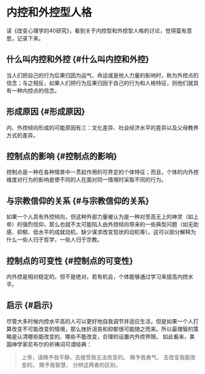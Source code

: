 # 内控和外控型人格


读《改变心理学的40研究》，看到关于内控型和外控型人格的讨论，觉得蛮有意思，记录下来。


## 什么叫内控和外控 {#什么叫内控和外控}

当人们把自己的行为后果归因为运气、命运或是他人力量的影响时，称为外控点的信念；与之相反，如果人们把行为后果归因于自己的行为和人格特征，则他们就具有一种内控点的信念。


## 形成原因 {#形成原因}

内、外控倾向形成的可能原因有三：文化差异、社会经济水平的差异以及父母教养方式的差异。


## 控制点的影响 {#控制点的影响}

控制点是一种在各种情景中一贯起作用的可界定的个体特征；而且，个体的内外控维度对行为的影响是使不同的人在面对同一情境时采取不同的行为。


## 与宗教信仰的关系 {#与宗教信仰的关系}

如果一个人具有外控倾向，但这种外部力量被认为是一种对至高无上的神灵（如上帝）的强烈信仰，那么也就不太可能陷入由外控倾向带来的一些典型问题（如无助感、抑郁、低水平的成就动机、缺少谋求改变现状的动机等）。这可以部分解释为什么一些人归于哲学，一些人归于宗教。


## 控制点的可变性 {#控制点的可变性}

内外控是相对稳定的，但不是绝对。若有机会，个体能够通过学习来提高内控水平。


## 启示 {#启示}

尽管大多时候内控水平高的人可以更好地自我调节并适应生活，但是如果一个人打算改变不可能改变的情境，那么挫折沮丧和抑郁很可能随之而来。所以最理智的策略是认清哪些能改变的、哪些不能改变，合理的设置内外控界限。
如此看来，美国神学家尼布尔的祈祷词可谓经典：

> 上帝，请赐予我平静，去接受我无法改变的。
> 赐予我勇气， 去改变我能改变的。
> 赐予我智慧， 分辨这两者的区别。
